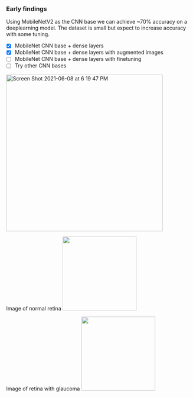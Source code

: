 ### Early findings

Using MobileNetV2 as the CNN base we can achieve ~70% accuracy on a deeplearning model. 
The dataset is small but expect to increase accuracy with some tuning. 


- [x] MobileNet CNN base + dense layers
- [x] MobileNet CNN base + dense layers with augmented images
- [ ] MobileNet CNN base + dense layers with finetuning
- [ ] Try other CNN bases

<img width="424" alt="Screen Shot 2021-06-08 at 6 19 47 PM" src="https://user-images.githubusercontent.com/11722304/121265097-3bd63900-c886-11eb-94e9-0d6d039f7463.png">



Image of normal retina
<img src="https://user-images.githubusercontent.com/11722304/121263749-17795d00-c884-11eb-8394-835e21f66c09.png" width="200" />


Image of retina with glaucoma
<img src="https://user-images.githubusercontent.com/11722304/121265155-56101700-c886-11eb-9827-27795b5912d3.png" width="200" />

